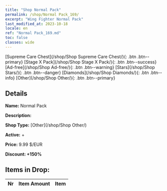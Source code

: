 ```yaml
---
title: "Shop Normal Pack"
permalink: /shop/Normal Pack_169/
excerpt: "Wing Fighter Normal Pack"
last_modified_at: 2023-10-18
locale: en
ref: "Normal Pack_169.md"
toc: false
classes: wide
---
```



  [Supreme Care Chest](/shop/Shop Supreme Care Chest/){: .btn .btn--primary}   [Stage X Pack](/shop/Shop Stage X Pack/){: .btn .btn--success}   [Ad-free](/shop/Shop Ad-free/){: .btn .btn--warning}   [Stars](/shop/Shop Stars/){: .btn .btn--danger}   [Diamonds](/shop/Shop Diamonds/){: .btn .btn--info}   [Other](/shop/Shop Other/){: .btn .btn--primary} 

## Details

 **Name:** Normal Pack 

 **Description:** 

 **Shop Type:** [Other](/shop/Shop Other/)

 **Active:** + 

 **Price:** 9.99 $/EUR 

 **Discount: +150%** 



## Items in Drop:

  |  Nr | Item Amount  |       Item       |
  |:----|:------------:|:-----------------|

